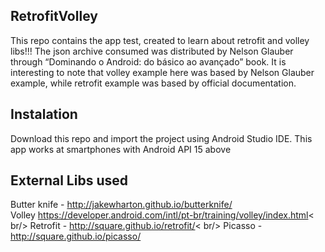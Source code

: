 ## RetrofitVolley
This repo contains the app test, created to learn about retrofit and volley libs!!! The json archive consumed was distributed by Nelson Glauber through “Dominando o Android: do básico ao avançado” book. It is interesting to note that volley example here was based by Nelson Glauber example, while retrofit example was based by official documentation.

## Instalation 
Download this repo and import the project using Android Studio IDE. This app works at smartphones with Android API 15 above

## External Libs used
Butter knife  - http://jakewharton.github.io/butterknife/ <br/> Volley https://developer.android.com/intl/pt-br/training/volley/index.html< br/> Retrofit - http://square.github.io/retrofit/< br/> Picasso - http://square.github.io/picasso/
